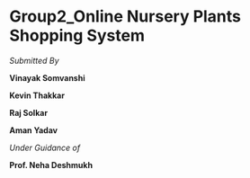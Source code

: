 # Group2_Online Nursery Plants Shopping System


*Submitted By*

**Vinayak Somvanshi**

**Kevin Thakkar**

**Raj Solkar**

**Aman Yadav**

*Under Guidance of*

**Prof. Neha Deshmukh**

